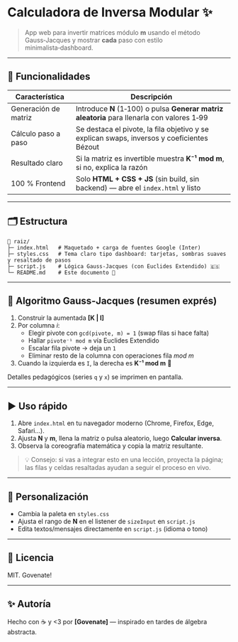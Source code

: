 
# Calculadora de Inversa Modular ✨  
> App web para invertir matrices módulo **m** usando el método Gauss‑Jacques y mostrar **cada** paso con estilo minimalista‑dashboard.

---

## 🚀 Funcionalidades

| Característica | Descripción |
| -------------- | ----------- |
| Generación de matriz | Introduce **N** (1‑100) o pulsa **Generar matriz aleatoria** para llenarla con valores 1‑99 |
| Cálculo paso a paso | Se destaca el pivote, la fila objetivo y se explican swaps, inversos y coeficientes Bézout |
| Resultado claro | Si la matriz es invertible muestra **K⁻¹ mod m**, si no, explica la razón |
| 100 % Frontend | Solo **HTML + CSS + JS** (sin build, sin backend) — abre el `index.html` y listo |

---

## 🗂 Estructura

```
📁 raiz/
├─ index.html   # Maquetado + carga de fuentes Google (Inter)
├─ styles.css   # Tema claro tipo dashboard: tarjetas, sombras suaves y resaltado de pasos
├─ script.js    # Lógica Gauss‑Jacques (con Euclides Extendido) 🇪🇸
└─ README.md    # Este documento 📖
```

---

## 📐 Algoritmo Gauss‑Jacques (resumen exprés)

1. Construir la aumentada **[K | I]**  
2. Por columna *i*:
   * Elegir pivote con `gcd(pivote, m) = 1` (swap filas si hace falta)  
   * Hallar `pivote⁻¹ mod m` vía Euclides Extendido  
   * Escalar fila pivote → deja un `1`  
   * Eliminar resto de la columna con operaciones fila *mod m*  
3. Cuando la izquierda es `I`, la derecha es **K⁻¹ mod m** 🎉

Detalles pedagógicos (series `q` y `x`) se imprimen en pantalla.

---

## ▶️ Uso rápido

1. Abre `index.html` en tu navegador moderno (Chrome, Firefox, Edge, Safari…).  
2. Ajusta **N** y **m**, llena la matriz o pulsa aleatorio, luego **Calcular inversa**.  
3. Observa la coreografía matemática y copia la matriz resultante.

> 💡 Consejo: si vas a integrar esto en una lección, proyecta la página; las filas y celdas resaltadas ayudan a seguir el proceso en vivo.

---

## 🎨 Personalización

* Cambia la paleta en `styles.css`  
* Ajusta el rango de **N** en el listener de `sizeInput` en `script.js`  
* Edita textos/mensajes directamente en `script.js` (idioma o tono)

---

## 📝 Licencia

MIT.  Govenate!

---

## ✨ Autoría

Hecho con ☕ y <3 por **[Govenate]** — inspirado en tardes de álgebra abstracta.
